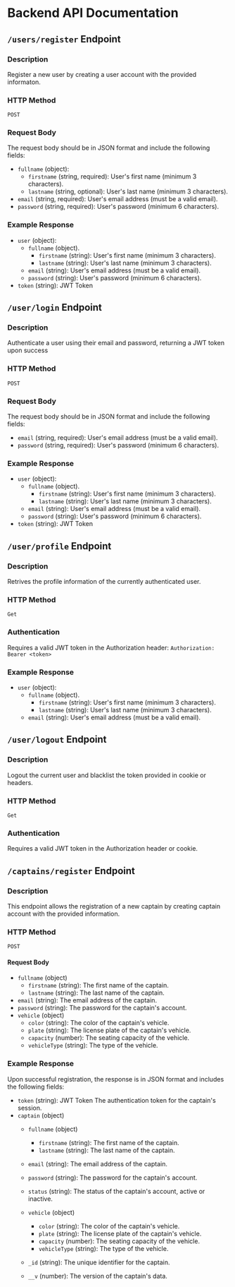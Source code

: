 # Backend API Documentation

## `/users/register` Endpoint

### Description

Register a new user by creating a user account with the provided informaton.

### HTTP Method

`POST`

### Request Body

The request body should be in JSON format and include the following fields:

- `fullname` (object):
  - `firstname` (string, required): User's first name (minimum 3 characters).
  - `lastname` (string, optional): User's last name (minimum 3 characters).
- `email` (string, required): User's email address (must be a valid email).
- `password` (string, required): User's password (minimum 6 characters).


### Example Response

- `user` (object):
  - `fullname` (object).
    - `firstname` (string): User's first name (minimum 3 characters).
    - `lastname` (string): User's last name (minimum 3 characters).
  - `email` (string): User's email address (must be a valid email).
  - `password` (string): User's password (minimum 6 characters).
- `token` (string): JWT Token 





## `/user/login` Endpoint

### Description

Authenticate a user using their email and password, returning a JWT token upon success

### HTTP Method

`POST`


### Request Body

The request body should be in JSON format and include the following fields:

- `email` (string, required): User's email address (must be a valid email).
- `password` (string, required): User's password (minimum 6 characters).

### Example Response

- `user` (object):
  - `fullname` (object).
    - `firstname` (string): User's first name (minimum 3 characters).
    - `lastname` (string): User's last name (minimum 3 characters).
  - `email` (string): User's email address (must be a valid email).
  - `password` (string): User's password (minimum 6 characters).
- `token` (string): JWT Token 









## `/user/profile` Endpoint

### Description

Retrives the profile information of the currently authenticated user.

### HTTP Method

`Get`

### Authentication

Requires a valid JWT token in the Authorization header:
`Authorization: Bearer <token>`


### Example Response

- `user` (object):
  - `fullname` (object).
    - `firstname` (string): User's first name (minimum 3 characters).
    - `lastname` (string): User's last name (minimum 3 characters).
  - `email` (string): User's email address (must be a valid email).


## `/user/logout` Endpoint

### Description

Logout the current user and blacklist the token provided in cookie or headers.

### HTTP Method

`Get`

### Authentication

Requires a valid JWT token in the Authorization header or cookie.



## `/captains/register` Endpoint


### Description
This endpoint allows the registration of a new captain by creating captain account with the provided information.

### HTTP Method

`POST`


#### Request Body

- `fullname` (object)
  - `firstname` (string): The first name of the captain.
  - `lastname` (string): The last name of the captain.
- `email` (string): The email address of the captain.
- `password` (string): The password for the captain's account.
- `vehicle` (object)
  - `color` (string): The color of the captain's vehicle.
  - `plate` (string): The license plate of the captain's vehicle.
  - `capacity` (number): The seating capacity of the vehicle.
  - `vehicleType` (string): The type of the vehicle.
        


### Example Response

Upon successful registration, the response is in JSON format and includes the following fields:

- `token` (string): JWT Token  The authentication token for the captain's session.
- `captain` (object)
  - `fullname` (object)
    - `firstname` (string): The first name of the captain.
    - `lastname` (string): The last name of the captain.

  - `email` (string): The email address of the captain.
  - `password` (string): The password for the captain's account.
  - `status` (string): The status of the captain's account, active or inactive.
  
  - `vehicle` (object)
    - `color` (string): The color of the captain's vehicle.
    - `plate` (string): The license plate of the captain's vehicle.
    - `capacity` (number): The seating capacity of the vehicle.
    - `vehicleType` (string): The type of the vehicle.
    
  - `_id` (string): The unique identifier for the captain.
  - `__v` (number): The version of the captain's data.
